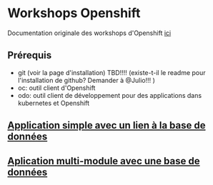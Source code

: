 # Workshops Openshift
Documentation originale des workshops d'Openshift [ici](https://github.com/RedHatWorkshops)

## Prérequis
- git (voir la page d'installation) TBD!!!! (existe-t-il le readme pour l'installation de github? Demander à @Julio!!! )
- oc: outil client d'Openshift 
- odo: outil client de développement pour des applications dans kubernetes et Openshift

## [Application simple avec un lien à la base de données](Nodejs/README.md)

## [Aplication multi-module avec une base de données](Odo-Kiosk/README.md)